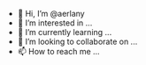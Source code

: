 - 👋 Hi, I’m @aerlany
- 👀 I’m interested in ...
- 🌱 I’m currently learning ...
- 💞️ I’m looking to collaborate on ...
- 📫 How to reach me ...

<!---
aerlany/aerlany is a ✨ special ✨ repository because its `README.md` (this file) appears on your GitHub profile.
You can click the Preview link to take a look at your changes.
--->
